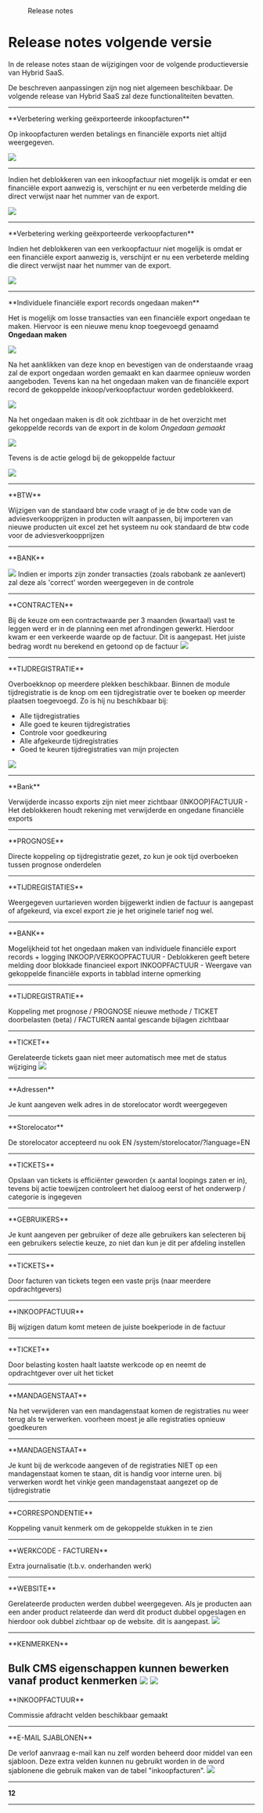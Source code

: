 <properties>
	<page>
		<title>Release notes volgende versie</title>
	</page>
	<menu>
		<position>Release notes </position>
		<title>Volgende versie</title>
	</menu>
</properties>

# Release notes volgende versie #

In de release notes staan de wijzigingen voor de volgende productieversie van Hybrid SaaS.

<div class="info">
De beschreven aanpassingen zijn nog niet algemeen beschikbaar. De volgende release van Hybrid SaaS zal deze functionaliteiten bevatten.
</div>
 
---------------------------------------------------------------------------------------------------------	
<div class="tag-fix"></div>
**Verbetering werking geëxporteerde inkoopfacturen**

Op inkoopfacturen werden betalings en financiële exports niet altijd weergegeven.

![](images/inkoop-factuur-export-info.jpg)

---------------------------------------------------------------------------------------------------------
<div class="tag-update"></div>
Indien het deblokkeren van een inkoopfactuur niet mogelijk is omdat er een financiële export aanwezig is, verschijnt er nu een verbeterde melding die direct verwijst naar het nummer van de export.

![](images/inkoop-factuur-melding-deblokkeren.jpg)

---------------------------------------------------------------------------------------------------------
<div class="tag-update"></div>
**Verbetering werking geëxporteerde verkoopfacturen**

Indien het deblokkeren van een verkoopfactuur niet mogelijk is omdat er een financiële export aanwezig is, verschijnt er nu een verbeterde melding die direct verwijst naar het nummer van de export.

![](images/verkoop-factuur-melding-deblokkeren.jpg)

---------------------------------------------------------------------------------------------------------
<div class="tag-new"></div>
**Individuele financiële export records ongedaan maken**

Het is mogelijk om losse transacties van een financiële export ongedaan te maken. Hiervoor is een nieuwe menu knop toegevoegd genaamd **Ongedaan maken** 

![](images/financiele-export-ongedaan-maken.jpg)

Na het aanklikken van deze knop en bevestigen van de onderstaande vraag zal de export ongedaan worden gemaakt en kan daarmee opnieuw worden aangeboden. Tevens kan na het ongedaan maken van de financiële export record de gekoppelde inkoop/verkoopfactuur worden gedeblokkeerd.

![](images/financiele-export-ongedaan-maken-vraag.jpg)

Na het ongedaan maken is dit ook zichtbaar in de het overzicht met gekoppelde records van de export in de kolom *Ongedaan gemaakt*

![](images/financiele-export-ongedaan-gemaakt.jpg)

Tevens is de actie gelogd bij de gekoppelde factuur

![](images/financiele-export-ongedaan-gemaakt-log.jpg)

---------------------------------------------------------------------------------------------------------
<div class="tag-update"></div>
**BTW**

Wijzigen van de standaard btw code vraagt of je de btw code van de adviesverkoopprijzen in producten wilt aanpassen, bij importeren van nieuwe producten uit excel zet het systeem nu ook standaard de btw code voor de adviesverkoopprijzen

---------------------------------------------------------------------------------------------------------
<div class="tag-update"></div>
**BANK**

![](images/.jpg)
Indien er imports zijn zonder transacties (zoals rabobank ze aanlevert) zal deze als 'correct' worden weergegeven in de controle

---------------------------------------------------------------------------------------------------------
<div class="tag-update"></div>
**CONTRACTEN**

Bij de keuze om een contractwaarde per 3 maanden (kwartaal) vast te leggen werd er in de planning een met afrondingen gewerkt. Hierdoor kwam er een verkeerde waarde op de factuur. Dit is aangepast. Het juiste bedrag wordt nu berekend en getoond op de factuur
![](images/contract-3-maanden.jpg)


---------------------------------------------------------------------------------------------------------
<div class="tag-new"></div>
**TIJDREGISTRATIE**


Overboekknop op meerdere plekken beschikbaar. Binnen de module tijdregistratie is de knop om een tijdregistratie over te boeken op meerder plaatsen toegevoegd. Zo is hij nu beschikbaar bij:

- Alle tijdregistraties
- Alle goed te keuren tijdregistraties
- Controle voor goedkeuring
- Alle afgekeurde tijdregistraties
- Goed te keuren tijdregistraties van mijn projecten


![](images/tijdregistratie-overboeken.jpg)

---------------------------------------------------------------------------------------------------------
<div class="tag-update"></div>
**Bank**

Verwijderde incasso exports zijn niet meer zichtbaar (INKOOP)FACTUUR - Het deblokkeren houdt rekening met verwijderde en ongedane financiële exports

---------------------------------------------------------------------------------------------------------
<div class="tag-update"></div>
**PROGNOSE**

 Directe koppeling op tijdregistratie gezet, zo kun je ook tijd overboeken tussen prognose onderdelen

---------------------------------------------------------------------------------------------------------
<div class="tag-update"></div>
**TIJDREGISTATIES**

 Weergegeven uurtarieven worden bijgewerkt indien de factuur is aangepast of afgekeurd, via excel export zie je het originele tarief nog wel.

---------------------------------------------------------------------------------------------------------
<div class="tag-update"></div>
**BANK**

 Mogelijkheid tot het ongedaan maken van individuele financiële export records + logging INKOOP/VERKOOPFACTUUR - Deblokkeren geeft betere melding door blokkade financieel export INKOOPFACTUUR - Weergave van gekoppelde financiële exports in tabblad interne opmerking

---------------------------------------------------------------------------------------------------------
<div class="tag-update"></div>
**TIJDREGISTRATIE**

Koppeling met prognose / PROGNOSE nieuwe methode / TICKET doorbelasten (beta) / FACTUREN aantal gescande bijlagen zichtbaar

---------------------------------------------------------------------------------------------------------
<div class="tag-update"></div>
**TICKET**

Gerelateerde tickets gaan niet meer automatisch mee met de status wijziging
![](images/tickets-gerelateerd-status.jpg)

---------------------------------------------------------------------------------------------------------
<div class="tag-update"></div>
**Adressen**

Je kunt aangeven welk adres in de storelocator wordt weergegeven

---------------------------------------------------------------------------------------------------------
<div class="tag-update"></div>
**Storelocator**

De storelocator accepteerd nu ook EN /system/storelocator/?language=EN

---------------------------------------------------------------------------------------------------------
<div class="tag-update"></div>
**TICKETS**

Opslaan van tickets is efficiënter geworden (x aantal loopings zaten er in), tevens bij actie toewijzen controleert het dialoog eerst of het onderwerp / categorie is ingegeven

---------------------------------------------------------------------------------------------------------
<div class="tag-update"></div>
**GEBRUIKERS**

Je kunt aangeven per gebruiker of deze alle gebruikers kan selecteren bij een gebruikers selectie keuze, zo niet dan kun je dit per afdeling instellen

---------------------------------------------------------------------------------------------------------
<div class="tag-update"></div>
**TICKETS**

Door facturen van tickets tegen een vaste prijs (naar meerdere opdrachtgevers)

---------------------------------------------------------------------------------------------------------
<div class="tag-update"></div>
**INKOOPFACTUUR**

Bij wijzigen datum komt meteen de juiste boekperiode in de factuur

---------------------------------------------------------------------------------------------------------
<div class="tag-update"></div>
**TICKET**

Door belasting kosten haalt laatste werkcode op en neemt de opdrachtgever over uit het ticket

---------------------------------------------------------------------------------------------------------
<div class="tag-update"></div>
**MANDAGENSTAAT**

Na het verwijderen van een mandagenstaat komen de registraties nu weer terug als te verwerken. voorheen moest je alle registraties opnieuw goedkeuren

---------------------------------------------------------------------------------------------------------
<div class="tag-update"></div>
**MANDAGENSTAAT**

Je kunt bij de werkcode aangeven of de registraties NIET op een mandagenstaat komen te staan, dit is handig voor interne uren. bij verwerken wordt het vinkje geen mandagenstaat aangezet op de tijdregistratie

---------------------------------------------------------------------------------------------------------
<div class="tag-update"></div>
**CORRESPONDENTIE**

Koppeling vanuit kenmerk om de gekoppelde stukken in te zien

---------------------------------------------------------------------------------------------------------
<div class="tag-update"></div>
**WERKCODE - FACTUREN**

Extra journalisatie (t.b.v. onderhanden werk)

---------------------------------------------------------------------------------------------------------
<div class="tag-fix"></div>
**WEBSITE**

Gerelateerde producten werden dubbel weergegeven.
Als je producten aan een ander product relateerde dan werd dit product dubbel opgeslagen en hierdoor ook dubbel zichtbaar op de website. dit is aangepast. 
![](images/product-gerelateerd-dubbel.jpg)

---------------------------------------------------------------------------------------------------------
<div class="tag-update"></div>
**KENMERKEN**

Bulk CMS eigenschappen kunnen bewerken vanaf product kenmerken
![](images/cms-bulk-aanpassing-1.jpg)
![](images/cms-bulk-aanpassing-2.jpg)
---------------------------------------------------------------------------------------------------------
<div class="tag-new"></div>
**INKOOPFACTUUR**

Commissie afdracht velden beschikbaar gemaakt

---------------------------------------------------------------------------------------------------------
<div class="tag-update"></div>
**E-MAIL SJABLONEN**

De verlof aanvraag e-mail kan nu zelf worden beheerd door middel van een sjabloon. Deze extra velden kunnen nu gebruikt worden in de word sjablonene die gebruik maken van de tabel "inkoopfacturen". 
![](images/word-sjabloon-commissie.jpg)

---------------------------------------------------------------------------------------------------------
**12**

---------------------------------------------------------------------------------------------------------
